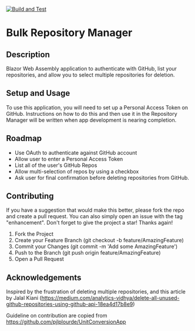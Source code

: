 [![Build and Test](https://github.com/SteveTeece/BulkRepoManager/actions/workflows/BRSRepoManager.yml/badge.svg)](https://github.com/SteveTeece/BulkRepoManager/actions/workflows/BRSRepoManager.yml)

# Bulk Repository Manager

## Description

Blazor Web Assembly application to authenticate with GitHub, list your repositories, and allow you to select multiple repositories for deletion.

## Setup and Usage
To use this application, you will need to set up a Personal Access Token on GitHub.  Instructions on how to do this and then use it in the Repository Manager will be written when app development is nearing completion.


## Roadmap
* Use OAuth to authenticate against GitHub account
* Allow user to enter a Personal Access Token
* List all of the user's GitHub Repos
* Allow multi-selection of repos by using a checkbox
* Ask user for final confirmation before deleting repositories from GitHub.

## Contributing
If you have a suggestion that would make this better, please fork the repo and create a pull request. You can also simply open an issue with the tag "enhancement". Don't forget to give the project a star! Thanks again!

1. Fork the Project
2. Create your Feature Branch (git checkout -b feature/AmazingFeature)
3. Commit your Changes (git commit -m 'Add some AmazingFeature')
4. Push to the Branch (git push origin feature/AmazingFeature)
5. Open a Pull Request

## Acknowledgements
Inspired by the frustration of deleting multiple repositories, and this article by Jalal Kiani (https://medium.com/analytics-vidhya/delete-all-unused-github-repositories-using-github-api-18ea4d17b8e9)

Guideline on contribution are copied from https://github.com/pjlplourde/UnitConversionApp



